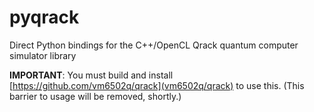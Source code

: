 # pyqrack
Direct Python bindings for the C++/OpenCL Qrack quantum computer simulator library

**IMPORTANT**: You must build and install [https://github.com/vm6502q/qrack](vm6502q/qrack) to use this.
(This barrier to usage will be removed, shortly.)
